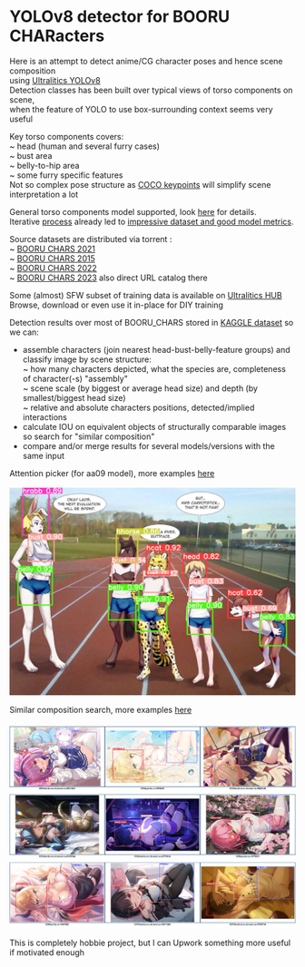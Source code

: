 # YOLOv8 detector for BOORU CHARacters

Here is an attempt to detect anime/CG character poses and hence scene composition <br>
using [Ultralitics YOLOv8](https://github.com/ultralytics/ultralytics) <br>
Detection classes has been built over typical views of torso components on scene, <br>
when the feature of YOLO to use box-surrounding context seems very useful <br>

Key torso components covers: <br>
~ head (human and several furry cases) <br>
~ bust area <br>
~ belly-to-hip area <br>
~ some furry specific features <br>
Not so complex pose structure as [COCO keypoints](https://cocodataset.org/#keypoints-2020) will simplify scene interpretation a lot <br>

General torso components model supported, look [here](models/README.md) for details. <br>
Iterative [process](process/README.md) already led to [impressive dataset and good model metrics](metrics). <br>

Source datasets are distributed via torrent : <br>
~ [BOORU CHARS 2021](https://nyaa.si/view/1384820) <br>
~ [BOORU CHARS 2015](https://nyaa.si/view/1468367) <br>
~ [BOORU CHARS 2022](https://nyaa.si/view/1547662) <br>
~ [BOORU CHARS 2023](https://nyaa.si/view/1740396) also direct URL catalog there <br>

Some (almost) SFW subset of training data is available on [Ultralitics HUB](https://hub.ultralytics.com/datasets/W1NNLLAb9HH7WvWj1nwP) <br>
Browse, download or even use it in-place for DIY training <br>

Detection results over most of BOORU_CHARS stored in [KAGGLE dataset](https://www.kaggle.com/datasets/printcraft/yolov8-torso-detections-over-booru-chars) so we can:<br>
- assemble characters (join nearest head-bust-belly-feature groups) and classify image by scene structure: <br>
  ~ how many characters depicted, what the species are, completeness of character(-s) "assembly" <br>
  ~ scene scale (by biggest or average head size) and depth (by smallest/biggest head size) <br>
  ~ relative and absolute characters positions, detected/implied interactions <br>
- calculate IOU on equivalent objects of structurally comparable images so search for "similar composition" <br>
- compare and/or merge results for several models/versions with the same input <br>

Attention picker (for aa09 model), more examples [here](images09aa) <br>
<br>
![Attention picker](images/1c28005fdf4b262ae894a3da4dfc777cd0b98ac3.jpg)
<br>

Similar composition search, more examples [here](images) <br>
<br>
![Similar composition search](images/BCB_sim_002.jpg)
<br>

This is completely hobbie project, but I can Upwork something more useful if motivated enough <br>
